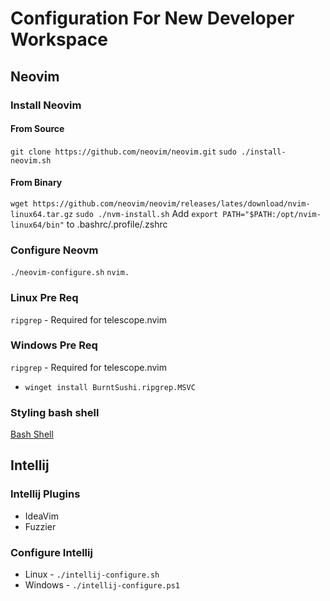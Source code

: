 # Configuration For New Developer Workspace
## Neovim
### Install Neovim
#### From Source
`git clone https://github.com/neovim/neovim.git`
`sudo ./install-neovim.sh`
#### From Binary
`wget https://github.com/neovim/neovim/releases/lates/download/nvim-linux64.tar.gz`
`sudo ./nvm-install.sh`
Add `export PATH="$PATH:/opt/nvim-linux64/bin"` to .bashrc/.profile/.zshrc

### Configure Neovm
`./neovim-configure.sh`
`nvim. `

### Linux Pre Req
`ripgrep` - Required for telescope.nvim

### Windows Pre Req
`ripgrep` - Required for telescope.nvim
* `winget install BurntSushi.ripgrep.MSVC`

### Styling bash shell
[Bash Shell](https://phoenixnap.com/kb/change-bash-prompt-linux)

## Intellij
### Intellij Plugins
* IdeaVim
* Fuzzier
### Configure Intellij
* Linux - `./intellij-configure.sh`
* Windows - `./intellij-configure.ps1`
